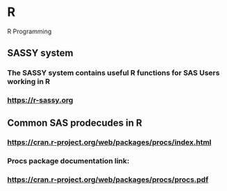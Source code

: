 # R
R Programming

## SASSY system
### The SASSY system contains useful R functions for SAS Users working in R
### https://r-sassy.org 

## Common SAS prodecudes in R

### https://cran.r-project.org/web/packages/procs/index.html
### Procs package documentation link: 
### https://cran.r-project.org/web/packages/procs/procs.pdf
